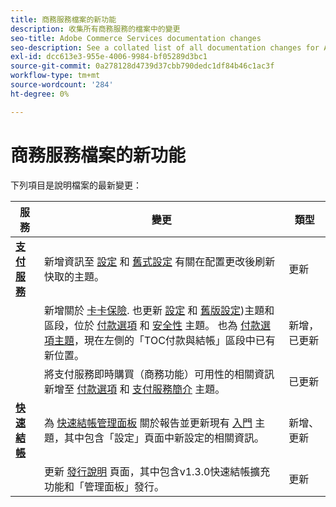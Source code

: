 ```yaml
---
title: 商務服務檔案的新功能
description: 收集所有商務服務的檔案中的變更
seo-title: Adobe Commerce Services documentation changes
seo-description: See a collated list of all documentation changes for Adobe Commerce Services and integration services.
exl-id: dcc613e3-955e-4006-9984-bf05289d3bc1
source-git-commit: 0a278128d4739d37cbb790dedc1df84b46c1ac3f
workflow-type: tm+mt
source-wordcount: '284'
ht-degree: 0%

---
```


# 商務服務檔案的新功能

下列項目是說明檔案的最新變更：

| 服務 | 變更 | 類型 |
|  ---  |  ---  |  ---  |
| [**支付服務**](https://experienceleague.adobe.com/docs/commerce-merchant-services/payment-services/guide-overview.html) | 新增資訊至 [設定](https://experienceleague.adobe.com/docs/commerce-merchant-services/payment-services/configure/settings.html) 和 [舊式設定](https://experienceleague.adobe.com/docs/commerce-merchant-services/payment-services/configure/configure-admin.html) 有關在配置更改後刷新快取的主題。 | 更新 |
|  | 新增關於 [卡卡保險](https://experienceleague.adobe.com/docs/commerce-merchant-services/payment-services/payments-checkout/vaulting.html#payments-checkout). 也更新 [設定](https://experienceleague.adobe.com/docs/commerce-merchant-services/payment-services/configure/settings.html#card-vaulting) 和 [舊版設定](https://experienceleague.adobe.com/docs/commerce-merchant-services/payment-services/configure/configure-admin.html#configure-credit-card-fields))主題和區段，位於 [付款選項](https://experienceleague.adobe.com/docs/commerce-merchant-services/payment-services/payments-checkout/payments-options.html#credit-card-vaulting) 和 [安全性](https://experienceleague.adobe.com/docs/commerce-merchant-services/payment-services/security.html#card-vaulting) 主題。 也為 [付款選項主題](https://experienceleague.adobe.com/docs/commerce-merchant-services/payment-services/payments-checkout/payments-options.html)，現在左側的「TOC付款與結帳」區段中已有新位置。 | 新增，已更新 |
|  | 將支付服務即時購買（商務功能）可用性的相關資訊新增至 [付款選項](https://experienceleague.adobe.com/docs/commerce-merchant-services/payment-services/payments-options.html#credit-card-fields) 和 [支付服務簡介](https://experienceleague.adobe.com/docs/commerce-merchant-services/payment-services/overview.html#features) 主題。 | 已更新 |
| [**快速結帳**](https://experienceleague.adobe.com/docs/commerce-merchant-services/quick-checkout/overview.html) | 為 [快速結帳管理面板](https://experienceleague.adobe.com/docs/commerce-merchant-services/quick-checkout/getting-started/quick-checkout-admin-panel/admin-panel.html) 關於報告並更新現有 [入門](https://experienceleague.adobe.com/docs/commerce-merchant-services/quick-checkout/getting-started/onboarding.html) 主題，其中包含「設定」頁面中新設定的相關資訊。 | 新增、更新 |
|  | 更新 [發行說明](https://experienceleague.adobe.com/docs/commerce-merchant-services/quick-checkout/release-notes.html) 頁面，其中包含v1.3.0快速結帳擴充功能和「管理面板」發行。 | 更新 |
